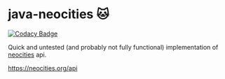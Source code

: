 # java-neocities :cat:

[![Codacy Badge](https://api.codacy.com/project/badge/Grade/218e5c873f7843808fc2824a636a412c)](https://app.codacy.com/gh/nelson-mig-l/java-neocities?utm_source=github.com&utm_medium=referral&utm_content=nelson-mig-l/java-neocities&utm_campaign=Badge_Grade_Settings)

Quick and untested (and probably not fully functional) implementation of [neocities](https://neocities.org/) api.

https://neocities.org/api

